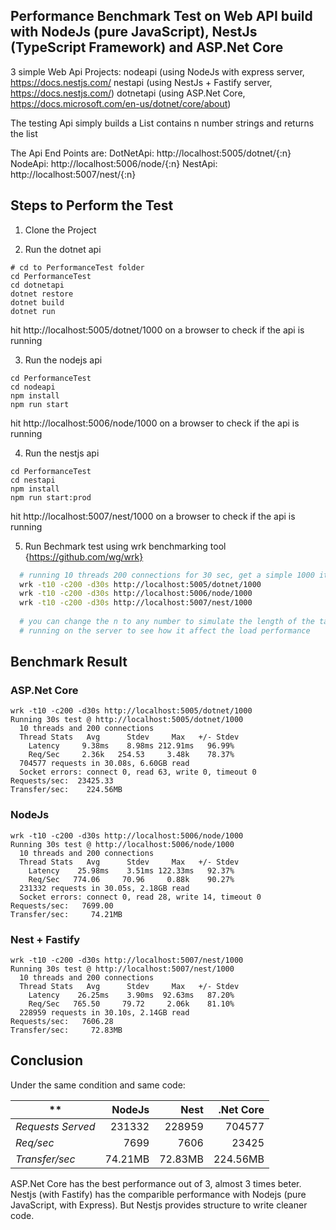 ## Performance Benchmark Test on Web API build with NodeJs (pure JavaScript), NestJs (TypeScript Framework) and ASP.Net Core
3 simple Web Api Projects: 
nodeapi (using NodeJs with express server, https://docs.nestjs.com/
nestapi (using NestJs + Fastify server, https://docs.nestjs.com/)
dotnetapi  (using ASP.Net Core, https://docs.microsoft.com/en-us/dotnet/core/about)

The testing Api simply builds a List contains n number strings and returns the list

The Api End Points are: 
DotNetApi: http://localhost:5005/dotnet/{:n}
NodeApi: http://localhost:5006/node/{:n}
NestApi: http://localhost:5007/nest/{:n}

## Steps to Perform the Test
1) Clone the Project

1) Run the dotnet api
```
# cd to PerformanceTest folder
cd PerformanceTest
cd dotnetapi
dotnet restore
dotnet build
dotnet run
```
hit http://localhost:5005/dotnet/1000 on a browser to check if the api is running

3) Run the nodejs api
```
cd PerformanceTest
cd nodeapi
npm install
npm run start
```
hit http://localhost:5006/node/1000 on a browser to check if the api is running

4) Run the nestjs api
```
cd PerformanceTest
cd nestapi
npm install
npm run start:prod
```
hit http://localhost:5007/nest/1000 on a browser to check if the api is running

5) Run Bechmark test using wrk benchmarking tool {https://github.com/wg/wrk}
```bash
  # running 10 threads 200 connections for 30 sec, get a simple 1000 items list
  wrk -t10 -c200 -d30s http://localhost:5005/dotnet/1000
  wrk -t10 -c200 -d30s http://localhost:5006/node/1000
  wrk -t10 -c200 -d30s http://localhost:5007/nest/1000
  
  # you can change the n to any number to simulate the length of the tasks 
  # running on the server to see how it affect the load performance 
```

## Benchmark Result

### ASP.Net Core
```
wrk -t10 -c200 -d30s http://localhost:5005/dotnet/1000
Running 30s test @ http://localhost:5005/dotnet/1000
  10 threads and 200 connections
  Thread Stats   Avg      Stdev     Max   +/- Stdev
    Latency     9.38ms    8.98ms 212.91ms   96.99%
    Req/Sec     2.36k   254.53     3.48k    78.37%
  704577 requests in 30.08s, 6.60GB read
  Socket errors: connect 0, read 63, write 0, timeout 0
Requests/sec:  23425.33
Transfer/sec:    224.56MB
```

### NodeJs
```
wrk -t10 -c200 -d30s http://localhost:5006/node/1000  
Running 30s test @ http://localhost:5006/node/1000
  10 threads and 200 connections
  Thread Stats   Avg      Stdev     Max   +/- Stdev
    Latency    25.98ms    3.51ms 122.33ms   92.37%
    Req/Sec   774.06     70.96     0.88k    90.27%
  231332 requests in 30.05s, 2.18GB read
  Socket errors: connect 0, read 28, write 14, timeout 0
Requests/sec:   7699.00
Transfer/sec:     74.21MB
```

### Nest + Fastify
```
wrk -t10 -c200 -d30s http://localhost:5007/nest/1000
Running 30s test @ http://localhost:5007/nest/1000
  10 threads and 200 connections
  Thread Stats   Avg      Stdev     Max   +/- Stdev
    Latency    26.25ms    3.90ms  92.63ms   87.20%
    Req/Sec   765.50     79.72     2.06k    81.10%
  228959 requests in 30.10s, 2.14GB read
Requests/sec:   7606.28
Transfer/sec:     72.83MB
```
## Conclusion
Under the same condition and same code:

** | NodeJs | Nest | .Net Core
--- | ---: | ---: | ---:
*Requests Served* | 231332 | 228959 | 704577
*Req/sec* | 7699 | 7606 | 23425
*Transfer/sec* | 74.21MB | 72.83MB | 224.56MB

ASP.Net Core has the best performance out of 3, almost 3 times beter.
Nestjs (with Fastify) has the comparible performance with Nodejs (pure JavaScript, with Express). But Nestjs provides structure to write cleaner code.    

